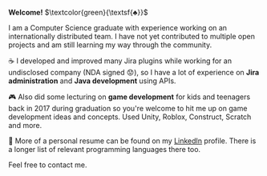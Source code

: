 **Welcome!** $\textcolor{green}{\textsf{♣}}$

I am a Computer Science graduate with experience working on an internationally distributed team. I have not yet contributed to multiple open projects and am still learning my way through the community.

☕ I developed and improved many Jira plugins while working for an undisclosed company (NDA signed 😟), so I have a lot of experience on **Jira administration** and **Java development** using APIs.

🎮 Also did some lecturing on **game development** for kids and teenagers back in 2017 during graduation so you're welcome to hit me up on game development ideas and concepts. Used Unity, Roblox, Construct, Scratch and more.

🔗 More of a personal resume can be found on my [LinkedIn](https://www.linkedin.com/in/knandobs) profile. There is a longer list of relevant programming languages there too.

Feel free to contact me.
